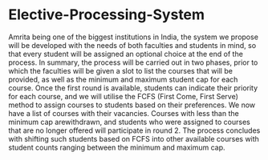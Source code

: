# Elective-Processing-System
Amrita being one of the biggest institutions in India, the system we propose will be developed with the needs of both faculties and students in mind, so that every student will be assigned an optional choice at the end of the process.
In  summary, the process will be carried out in two phases, prior to which the faculties will be given a slot to list the courses that will be provided, as well as the minimum and maximum student cap for each course. 
Once the first round is available, students can indicate their priority for each course, and we will utilise the FCFS (First Come, First Serve) method to assign courses to students based on their preferences. 
We now have a list of courses with their vacancies. Courses with less than the minimum cap arewithdrawn, and students who were assigned to courses that are no longer offered will participate in round 2. 
The process concludes with shifting such students based on FCFS into other available courses with student counts ranging between the minimum and maximum cap.
